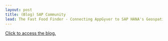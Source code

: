```yaml
---
layout: post
title: (Blog) SAP Community
lead: The Fast Food Finder - Connecting AppGyver to SAP HANA's Geospatial Engine
---
```


<a href = 'https://community.sap.com/t5/technology-blogs-by-sap/the-fast-food-finder-connecting-appgyver-to-sap-hana-s-geospatial-engine/ba-p/13530827'>
    Click to access the blog.
</a>

<script type='text/javascript'>
    location.href = 'https://community.sap.com/t5/technology-blogs-by-sap/the-fast-food-finder-connecting-appgyver-to-sap-hana-s-geospatial-engine/ba-p/13530827';
</script>